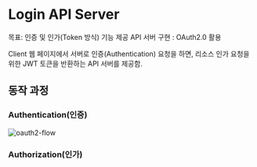 # Login API Server

목표: 인증 및 인가(Token 방식) 기능 제공 API 서버 구현 : OAuth2.0 활용

Client 웹 페이지에서 서버로 인증(Authentication) 요청을 하면, 리소스 인가 요청을 위한 JWT 토큰을 반환하는 API 서버를 제공함.

## 동작 과정

### Authentication(인증)

![oauth2-flow](https://github.com/chrismrkr/common-kakao-auth/assets/62477958/54815ca1-b80e-4937-a0aa-e5383b2b1dae)

### Authorization(인가)
 
